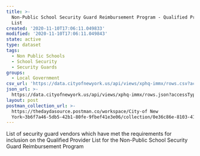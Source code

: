 ```yaml
---
title: >-
  Non-Public School Security Guard Reimbursement Program - Qualified Provider
  List
created: '2020-11-10T17:06:11.049833'
modified: '2020-11-10T17:06:11.049843'
state: active
type: dataset
tags:
  - Non Public Schools
  - School Security
  - Security Guards
groups:
  - Local Government
csv_url: 'https://data.cityofnewyork.us/api/views/xphq-immx/rows.csv?accessType=DOWNLOAD'
json_url: >-
  https://data.cityofnewyork.us/api/views/xphq-immx/rows.json?accessType=DOWNLOAD
layout: post
postman_collection_url: >-
  https://thedaydasource.postman.co/workspace/City-of New
  York~3b6f7a46-5db5-42b1-80fe-9fbef41e3e06/collection/0e36c86e-8103-41a0-9801-24fa246d79f3
---
```

List of security guard vendors which have met the requirements for inclusion on the Qualified Provider List for the Non-Public School Security Guard Reimbursement Program
